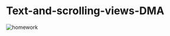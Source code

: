 # Text-and-scrolling-views-DMA

![homework](https://user-images.githubusercontent.com/78063970/111596364-30c6bc00-87f5-11eb-8a88-3ee486fb3007.JPG)
